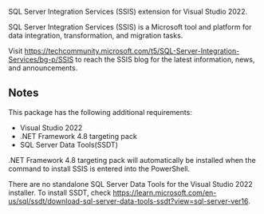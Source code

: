 SQL Server Integration Services (SSIS) extension for Visual Studio 2022.

SQL Server Integration Services (SSIS) is a Microsoft tool and platform for data integration, transformation, and migration tasks.

Visit https://techcommunity.microsoft.com/t5/SQL-Server-Integration-Services/bg-p/SSIS to reach the SSIS blog for the latest information, news, and announcements.
## Notes

This package has the following additional requirements:

* Visual Studio 2022
* .NET Framework 4.8 targeting pack
* SQL Server Data Tools(SSDT)

.NET Framework 4.8 targeting pack will automatically be installed when the command to install SSIS is entered into the PowerShell. 

There are no standalone SQL Server Data Tools for the Visual Studio 2022 installer.
To install SSDT, check https://learn.microsoft.com/en-us/sql/ssdt/download-sql-server-data-tools-ssdt?view=sql-server-ver16.
